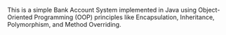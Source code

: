 This is a simple Bank Account System implemented in Java using Object-Oriented Programming (OOP) principles like Encapsulation, Inheritance, Polymorphism, and Method Overriding.